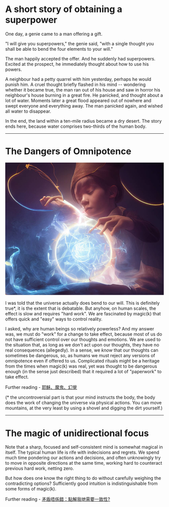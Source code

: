 # A short story of obtaining a superpower

One day, a genie came to a man offering a gift.

"I will give you superpowers," the genie said, "with a single thought you shall be able to bend the four elements to your will."

The man happily accepted the offer. And he suddenly had superpowers. Excited at the prospect, he immediately thought about how to use his powers.

A neighbour had a petty quarrel with him yesterday, perhaps he would punish him. A cruel thought briefly flashed in his mind -- wondering whether it became true, the man ran out of his house and saw in horror his neighbour's house burning in a great fire. He panicked, and thought about a lot of water. Moments later a great flood appeared out of nowhere and swept everyone and everything away. The man panicked again, and wished all water to disappear.

In the end, the land within a ten-mile radius became a dry desert. The story ends here, because water comprises two-thirds of the human body.

-----------------------------

# The Dangers of Omnipotence

![image](./images/casting_a_spell.jpg)

I was told that the universe actually does bend to our will. This is definitely true\*, it is the extent that is debatable. But anyhow, on human scales, the effect is slow and requires "hard work". We are fascinated by magic(k) that offers quick and "easy" ways to control reality.

I asked, why are human beings so relatively powerless? And my answer was, we must do "work" for a change to take effect, because most of us do not have sufficient control over our thoughts and emotions. We are used to the situation that, as long as we don't act upon our thoughts, they have no real consequences (allegedly). In a sense, we *know* that our thoughts can sometimes be dangerous, so, as humans we must reject any versions of omnipotence even if offered to us. Complicated rituals might be a heritage from the times when magic(k) was real, yet was thought to be dangerous enough (in the sense just described) that it required a lot of "paperwork" to take effect.

Further reading - [耶穌、魔鬼、幻覺](06-耶穌、魔鬼、幻覺.md)

(\* the uncontroversial part is that your mind instructs the body, the body does the work of changing the universe via physical actions. You can move mountains, at the very least by using a shovel and digging the dirt yourself.)

-----------------------------

# The magic of unidirectional focus

Note that a sharp, focused and self-consistent mind is somewhat magical in itself. The typical human life is rife with indecisions and regrets. We spend much time pondering our actions and decisions, and often unknowingly try to move in opposite directions at the same time, working hard to counteract previous hard work, netting zero.

But how does one know the right thing to do without carefully weighing the contradicting options? Sufficiently good intuition is indistinguishable from some forms of magic(k).

Further reading - [矛盾唔係錯：點解我哋需要一致性?](../2016/矛盾唔係錯_CL_點解我哋需要一致性_qm_.md)

